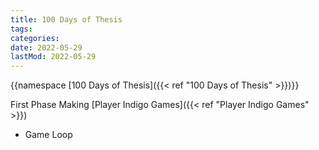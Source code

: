 ```yaml
---
title: 100 Days of Thesis
tags:
categories:
date: 2022-05-29
lastMod: 2022-05-29
---
```

{{namespace [100 Days of Thesis]({{< ref "100 Days of Thesis" >}})}}

First Phase Making [Player Indigo Games]({{< ref "Player Indigo Games" >}})

  + Game Loop
